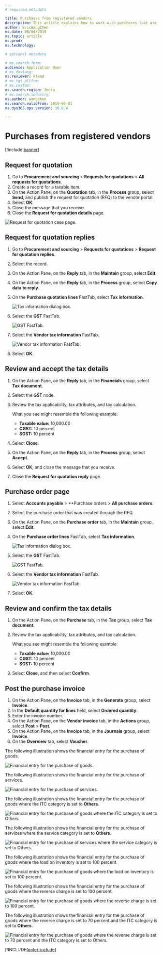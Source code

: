 ```yaml
---
# required metadata

title: Purchases from registered vendors
description: This article explains how to work with purchases that are made by registered vendors.
author: EricWangChen
ms.date: 06/04/2019
ms.topic: article
ms.prod: 
ms.technology: 

# optional metadata

# ms.search.form: 
audience: Application User
# ms.devlang: 
ms.reviewer: kfend
# ms.tgt_pltfrm: 
# ms.custom: 
ms.search.region: India
# ms.search.industry: 
ms.author: wangchen
ms.search.validFrom: 2019-06-01
ms.dyn365.ops.version: 10.0.4

---
```


# Purchases from registered vendors

[!include [banner](../includes/banner.md)]

## Request for quotation

1. Go to **Procurement and sourcing** \> **Requests for quotations** \> **All requests for quotations**.
2. Create a record for a taxable item.
3. On the Action Pane, on the **Quotation** tab, in the **Process** group, select **Send**, and publish the request for quotation (RFQ) to the vendor portal.
4. Select **OK**.
5. Close the message that you receive.
6. Close the **Request for quotation details** page.

![Request for quotation case page.](media/Annotation-2019-05-15-171525.png)

## Request for quotation replies

1. Go to **Procurement and sourcing** \> **Requests for quotations** \> **Request for quotation replies**.
2. Select the record.
3. On the Action Pane, on the **Reply** tab, in the **Maintain** group, select **Edit**.
4. On the Action Pane, on the **Reply** tab, in the **Process** group, select **Copy data to reply**.
5. On the **Purchase quotation lines** FastTab, select **Tax information**.

    ![Tax information dialog box.](media/Annotation-2019-05-15-171959.png)

6. Select the **GST** FastTab.

    ![GST FastTab.](media/Annotation-2019-05-15-172049.png)

7. Select the **Vendor tax information** FastTab.

    ![Vendor tax information FastTab.](media/Annotation-2019-05-15-172136.png)

8. Select **OK**.

## Review and accept the tax details

1. On the Action Pane, on the **Reply** tab, in the **Financials** group, select **Tax document**.
2. Select the **GST** node.
3. Review the tax applicability, tax attributes, and tax calculation.

    What you see might resemble the following example:

    - **Taxable value:** 10,000.00
    - **CGST:** 10 percent
    - **SGST:** 10 percent

4. Select **Close**.
5. On the Action Pane, on the **Reply** tab, in the **Process** group, select **Accept**.
6. Select **OK**, and close the message that you receive.
7. Close the **Request for quotation reply** page.

## Purchase order page

1. Select **Accounts payable** \> **Purchase orders \> **All purchase orders**.
2. Select the purchase order that was created through the RFQ.
3. On the Action Pane, on the **Purchase order** tab, in the **Maintain** group, select **Edit**.
4. On the **Purchase order lines** FastTab, select **Tax information**.

    ![Tax information dialog box.](media/Annotation-2019-05-15-171959.png)

5. Select the **GST** FastTab.

    ![GST FastTab.](media/Annotation-2019-05-15-172049.png)

6. Select the **Vendor tax information** FastTab.

    ![Vendor tax information FastTab.](media/Annotation-2019-05-15-172136.png)

7. Select **OK**.

## Review and confirm the tax details

1. On the Action Pane, on the **Purchase** tab, in the **Tax** group, select **Tax document**.
2. Review the tax applicability, tax attributes, and tax calculation.

    What you see might resemble the following example:

    - **Taxable value:** 10,000.00
    - **CGST:** 10 percent
    - **SGST:** 10 percent

3. Select **Close**, and then select **Confirm**.

## Post the purchase invoice

1. On the Action Pane, on the **Invoice** tab, in the **Generate** group, select **Invoice**.
2. In the **Default quantity for lines** field, select **Ordered quantity**.
3. Enter the invoice number.
4. On the Action Pane, on the **Vendor invoice** tab, in the **Actions** group, select **Post** \> **Post**.
5. On the Action Pane, on the **Invoice** tab, in the **Journals** group, select **Invoice**.
6. On the **Overview** tab, select **Voucher**.

The following illustration shows the financial entry for the purchase of goods.

![Financial entry for the purchase of goods.](media/Annotation-2019-05-15-173233.png)

The following illustration shows the financial entry for the purchase of services.

![Financial entry for the purchase of services.](media/Annotation-2019-05-15-173325.png)

The following illustration shows the financial entry for the purchase of goods where the ITC category is set to **Others**.

![Financial entry for the purchase of goods where the ITC category is set to Others.](media/Annotation-2019-05-15-173406.png)

The following illustration shows the financial entry for the purchase of services where the service category is set to **Others**.

![Financial entry for the purchase of services where the service category is set to Others.](media/Annotation-2019-05-15-173457.png)

The following illustration shows the financial entry for the purchase of goods where the load on inventory is set to 100 percent.

![Financial entry for the purchase of goods where the load on inventory is set to 100 percent.](media/Annotation-2019-05-15-173548.png)

The following illustration shows the financial entry for the purchase of goods where the reverse charge is set to 100 percent.

![Financial entry for the purchase of goods where the reverse charge is set to 100 percent.](media/Annotation-2019-05-15-173632.png)

The following illustration shows the financial entry for the purchase of goods where the reverse charge is set to 70 percent and the ITC category is set to **Others**.

![Financial entry for the purchase of goods where the reverse charge is set to 70 percent and the ITC category is set to Others.](media/Annotation-2019-05-15-173734.png)


[!INCLUDE[footer-include](../../includes/footer-banner.md)]
